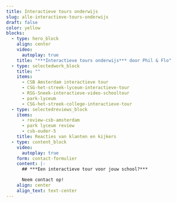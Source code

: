 ```yaml
---
title: Interactieve tours onderwijs
slug: alle-interactieve-tours-onderwijs
draft: false
color: yellow
blocks:
  - type: hero_block
    align: center
    video:
      autoplay: true
    title: "***Interactieve tours onderwijs*** door Phil & Flo"
  - type: selectedwork_block
    title: ""
    items:
      - CSB Amsterdam interactieve tour
      - CSG-het-streek-lyceum-interactieve-tour
      - RSG-Sneek-interactieve-video-schooltour
      - park-lyceum
      - CSG-het-streek-college-interactieve-tour
  - type: selectedreviews_block
    items:
      - review-csb-amsterdam
      - park lyceum review
      - csb-ouder-5
    title: Reacties van klanten en kijkers
  - type: content_block
    video:
      autoplay: true
    form: contact-formulier
    content: |-
      ## ***Een interactieve tour voor jouw school?***

      Neem contact op!
    align: center
    align_text: text-center
---
```


